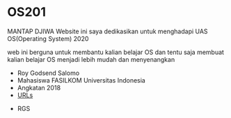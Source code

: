 # OS201

MANTAP DJIWA
Website ini saya dedikasikan untuk menghadapi UAS OS(Operating System) 2020

web ini berguna untuk membantu kalian belajar OS dan tentu saja membuat kalian belajar OS menjadi lebih mudah dan menyenangkan

* Roy Godsend Salomo
* Mahasiswa FASILKOM Universitas Indonesia
* Angkatan 2018
* [URLs](URLs/)

- RGS
